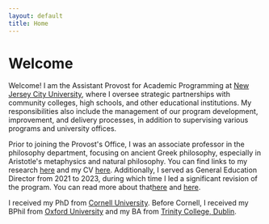 ```yaml
---
layout: default
title: Home
---
```


# Welcome 

Welcome! I am the Assistant Provost for Academic Programming at [New Jersey City University](www.njcu.edu), where I oversee strategic partnerships with community colleges, high schools, and other educational institutions. My responsibilities also include the management of our program development, improvement, and delivery processes, in addition to supervising various programs and university offices.

Prior to joining the Provost's Office, I was an associate professor in the philosophy department, focusing on  ancient Greek philosophy, especially in Aristotle's metaphysics and natural philosophy. You can find links to my research [here](research) and my CV [here](CV.pdf). Additionally, I served as General Education Director from 2021 to 2023, during which time I led a significant revision of the program. You can read more about that[here](GE.pdf) and [here](https://www.roi-nj.com/2023/05/03/education/njcu-takes-1st-step-in-recovery-plan-school-making-it-easier-to-obtain-transfer-credits/).

I received my PhD from [Cornell University](http://philosophy.cornell.edu). Before Cornell, I received my BPhil from [Oxford University](https://www.philosophy.ox.ac.uk/home) and my BA from [Trinity College, Dublin](https://www.tcd.ie/Philosophy/). 













